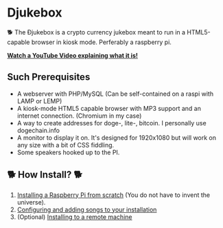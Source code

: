 # Djukebox
:dog2: The Ðjukebox is a crypto currency jukebox meant to run in a HTML5-capable browser in kiosk mode. Perferably a raspberry pi.

**[Watch a YouTube Video explaining what it is!](https://www.youtube.com/watch?v=4nG6K3qzE6g)**

## Such Prerequisites
* A webserver with PHP/MySQL (Can be self-contained on a raspi with LAMP or LEMP)
* A kiosk-mode HTML5 capable browser with MP3 support and an internet connection. (Chromium in my case)
* A way to create addresses for doge-, lite-, bitcoin. I personally use dogechain.info
* A monitor to display it on. It's designed for 1920x1080 but will work on any size with a bit of CSS fiddling.
* Some speakers hooked up to the PI.

## :dog2: How Install? :dog2:

1. [Installing a Raspberry Pi from scratch](https://github.com/Jasdoge/Djukebox/blob/master/setup_pi.md) (You do not have to invent the universe). 
2. [Configuring and adding songs to your installation](https://github.com/Jasdoge/Djukebox/blob/master/setup_config.md)
3. (Optional) [Installing to a remote machine](https://github.com/Jasdoge/Djukebox/blob/master/setup_remote.md)
